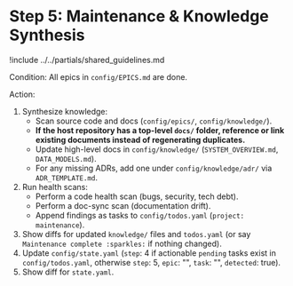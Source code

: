# Step 5: Maintenance & Knowledge Synthesis

!include ../../partials/shared_guidelines.md

Condition: All epics in `config/EPICS.md` are done.

Action:
1. Synthesize knowledge:
   * Scan source code and docs (`config/epics/`, `config/knowledge/`).
   * **If the host repository has a top-level `docs/` folder, reference or link existing documents instead of regenerating duplicates.**
   * Update high-level docs in `config/knowledge/` (`SYSTEM_OVERVIEW.md`, `DATA_MODELS.md`).
   * For any missing ADRs, add one under `config/knowledge/adr/` via `ADR_TEMPLATE.md`.
2. Run health scans:
   * Perform a code health scan (bugs, security, tech debt).
   * Perform a doc-sync scan (documentation drift).
   * Append findings as tasks to `config/todos.yaml` (`project: maintenance`).
3. Show diffs for updated `knowledge/` files and `todos.yaml` (or say `Maintenance complete :sparkles:` if nothing changed).
4. Update `config/state.yaml` (`step`: 4 if actionable `pending` tasks exist in `config/todos.yaml`, otherwise `step`: 5, `epic`: "", `task`: "", `detected`: true).
5. Show diff for `state.yaml`. 